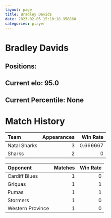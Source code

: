 ```yaml
---  
layout: page  
title: Bradley Davids  
date: 2023-02-05 15:10:18.958860  
categories: player  
---
```

# Bradley Davids

## Positions: 

## Current elo: 95.0

## Current Percentile: None

# Match History


| Team         |   Appearances |   Win Rate |
|:-------------|--------------:|-----------:|
| Natal Sharks |             3 |   0.666667 |
| Sharks       |             2 |   0        |

| Opponent         |   Matches |   Win Rate |
|:-----------------|----------:|-----------:|
| Cardiff Blues    |         1 |          0 |
| Griquas          |         1 |          1 |
| Pumas            |         1 |          1 |
| Stormers         |         1 |          0 |
| Western Province |         1 |          0 |